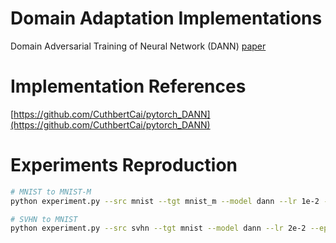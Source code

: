 # Domain Adaptation Implementations
Domain Adversarial Training of Neural Network (DANN) [paper](https://arxiv.org/pdf/1505.07818.pdf)

# Implementation References
[https://github.com/CuthbertCai/pytorch_DANN](https://github.com/CuthbertCai/pytorch_DANN)

# Experiments Reproduction

```bash
# MNIST to MNIST-M
python experiment.py --src mnist --tgt mnist_m --model dann --lr 1e-2 --epoch 20 --batch_size 64 --lr_scheduler True

# SVHN to MNIST
python experiment.py --src svhn --tgt mnist --model dann --lr 2e-2 --epoch 100 --batch_size 32
```
